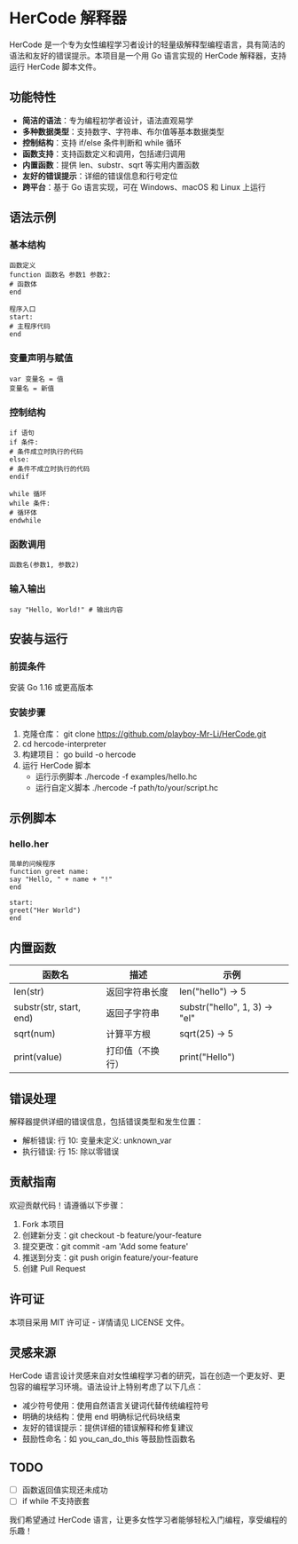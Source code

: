 # HerCode 解释器

HerCode 是一个专为女性编程学习者设计的轻量级解释型编程语言，具有简洁的语法和友好的错误提示。本项目是一个用 Go 语言实现的 HerCode 解释器，支持运行 HerCode 脚本文件。

## 功能特性

- **简洁的语法**：专为编程初学者设计，语法直观易学
- **多种数据类型**：支持数字、字符串、布尔值等基本数据类型
- **控制结构**：支持 if/else 条件判断和 while 循环
- **函数支持**：支持函数定义和调用，包括递归调用
- **内置函数**：提供 len、substr、sqrt 等实用内置函数
- **友好的错误提示**：详细的错误信息和行号定位
- **跨平台**：基于 Go 语言实现，可在 Windows、macOS 和 Linux 上运行

## 语法示例

### 基本结构
```hercode
函数定义
function 函数名 参数1 参数2:
# 函数体
end

程序入口
start:
# 主程序代码
end
```

### 变量声明与赋值
```hercode
var 变量名 = 值
变量名 = 新值
```

### 控制结构
```hercode
if 语句
if 条件:
# 条件成立时执行的代码
else:
# 条件不成立时执行的代码
endif

while 循环
while 条件:
# 循环体
endwhile
```

### 函数调用
```hercode
函数名(参数1, 参数2)
```

### 输入输出
```hercode
say "Hello, World!" # 输出内容
```

## 安装与运行

### 前提条件
安装 Go 1.16 或更高版本

### 安装步骤
1. 克隆仓库：
   git clone https://github.com/playboy-Mr-Li/HerCode.git
2. cd hercode-interpreter
3. 构建项目：
   go build -o hercode
4. 运行 HerCode 脚本
   - 运行示例脚本
     ./hercode -f examples/hello.hc
   - 运行自定义脚本
     ./hercode -f path/to/your/script.hc

## 示例脚本

### hello.her
```hercode
简单的问候程序
function greet name:
say "Hello, " + name + "!"
end

start:
greet("Her World")
end
```


## 内置函数

| 函数名            | 描述         | 示例                             |
|-------------------|--------------|----------------------------------|
| len(str)          | 返回字符串长度   | len("hello") → 5                 |
| substr(str, start, end) | 返回子字符串   | substr("hello", 1, 3) → "el"    |
| sqrt(num)         | 计算平方根     | sqrt(25) → 5                     |
| print(value)      | 打印值（不换行） | print("Hello")                   |

## 错误处理

解释器提供详细的错误信息，包括错误类型和发生位置：

- 解析错误: 行 10: 变量未定义: unknown_var
- 执行错误: 行 15: 除以零错误


## 贡献指南

欢迎贡献代码！请遵循以下步骤：

1. Fork 本项目
2. 创建新分支：git checkout -b feature/your-feature
3. 提交更改：git commit -am 'Add some feature'
4. 推送到分支：git push origin feature/your-feature
5. 创建 Pull Request

## 许可证

本项目采用 MIT 许可证 - 详情请见 LICENSE 文件。

## 灵感来源

HerCode 语言设计灵感来自对女性编程学习者的研究，旨在创造一个更友好、更包容的编程学习环境。语法设计上特别考虑了以下几点：

- 减少符号使用：使用自然语言关键词代替传统编程符号
- 明确的块结构：使用 end 明确标记代码块结束
- 友好的错误提示：提供详细的错误解释和修复建议
- 鼓励性命名：如 you_can_do_this 等鼓励性函数名

## TODO

- [ ] 函数返回值实现还未成功
- [ ] if while 不支持嵌套

我们希望通过 HerCode 语言，让更多女性学习者能够轻松入门编程，享受编程的乐趣！
